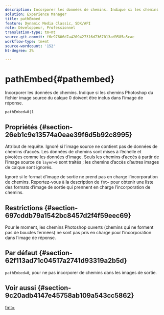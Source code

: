 ```yaml
---
description: Incorporer les données de chemins. Indique si les chemins Photoshop du fichier image source du calque 0 doivent être inclus dans l’image de réponse.
solution: Experience Manager
title: pathEmbed
feature: Dynamic Media Classic, SDK/API
role: Développeur, Professionnel
translation-type: tm+mt
source-git-commit: f6c97606d7a4209427316d7367013ad9585a5cae
workflow-type: tm+mt
source-wordcount: '152'
ht-degree: 2%

---
```



# pathEmbed{#pathembed}

Incorporer les données de chemins. Indique si les chemins Photoshop du fichier image source du calque 0 doivent être inclus dans l’image de réponse.

`pathEmbed=0|1`

## Propriétés {#section-26eb1c9e13574a0eae39f6d5b92c8995}

Attribut de requête. Ignoré si l’image source ne contient pas de données de chemins d’accès. Les données de chemins sont mises à l’échelle et pivotées comme les données d’image. Seuls les chemins d’accès à partir de l’image source de `layer=0` sont traités ; les chemins d’accès d’autres images de calque sont ignorés.

Ignoré si le format d’image de sortie ne prend pas en charge l’incorporation de chemins. Reportez-vous à la description de `fmt=` pour obtenir une liste des formats d’image de sortie qui prennent en charge l’incorporation de chemins.

## Restrictions {#section-697cddb79a1542bc8457d2f4f59eec69}

Pour le moment, les chemins Photoshop ouverts (chemins qui ne forment pas de boucles fermées) ne sont pas pris en charge pour l’incorporation dans l’image de réponse.

## Par défaut {#section-62f113ad71c04517a2741d93319a2b5d}

`pathEmbed=0`, pour ne pas incorporer de chemins dans les images de sortie.

## Voir aussi {#section-9c20adb4147e45758ab109a543cc5862}

[fmt=](../../../../../is-api/http-ref/image-serving-api-ref/c-http-protocol-reference/c-command-reference/r-is-http-fmt.md#reference-cdf10043423b45ba9fe15157fb3ae37a)
